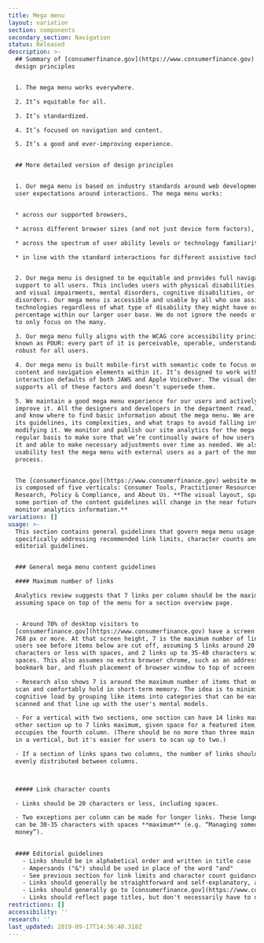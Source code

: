 ```yaml
---
title: Mega menu
layout: variation
section: components
secondary_section: Navigation
status: Released
description: >-
  ## Summary of [consumerfinance.gov](https://www.consumerfinance.gov) mega menu
  design principles


  1. The mega menu works everywhere.

  2. It’s equitable for all.

  3. It’s standardized.

  4. It’s focused on navigation and content.

  5. It’s a good and ever-improving experience.


  ## More detailed version of design principles


  1. Our mega menu is based on industry standards around web development and
  user expectations around interactions. The mega menu works:


  * across our supported browsers,

  * across different browser sizes (and not just device form factors),

  * across the spectrum of user ability levels or technology familiarity, and

  * in line with the standard interactions for different assistive techniques.


  2. Our mega menu is designed to be equitable and provides full navigational
  support to all users. This includes users with physical disabilities, hearing
  and visual impairments, mental disorders, cognitive disabilities, or seizure
  disorders. Our mega menu is accessible and usable by all who use assistive
  technologies regardless of what type of disability they might have or their
  percentage within our larger user base. We do not ignore the needs of the few
  to only focus on the many.

  3. Our mega menu fully aligns with the WCAG core accessibility principles
  known as POUR: every part of it is perceivable, operable, understandable, and
  robust for all users.

  4. Our mega menu is built mobile-first with semantic code to focus on the
  content and navigation elements within it. It’s designed to work with the
  interaction defaults of both JAWS and Apple VoiceOver. The visual design
  supports all of these factors and doesn’t supersede them.

  5. We maintain a good mega menu experience for our users and actively work to
  improve it. All the designers and developers in the department read, share,
  and know where to find basic information about the mega menu. We are aware of
  its guidelines, its complexities, and what traps to avoid falling into when
  modifying it. We monitor and publish our site analytics for the mega menu on a
  regular basis to make sure that we’re continually aware of how users are using
  it and able to make necessary adjustments over time as needed. We also
  usability test the mega menu with external users as a part of the monitoring
  process.


  The [consumerfinance.gov](https://www.consumerfinance.gov) website mega menu
  is composed of five verticals: Consumer Tools, Practitioner Resources, Data &
  Research, Policy & Compliance, and About Us. **The visual layout, spacing, and
  some portion of the content guidelines will change in the near future, as we
  monitor analytics information.**
variations: []
usage: >-
  This section contains general guidelines that govern mega menu usage,
  specifically addressing recommended link limits, character counts and
  editorial guidelines.


  ### General mega menu content guidelines

  #### Maximum number of links

  Analytics review suggests that 7 links per column should be the maximum,
  assuming space on top of the menu for a section overview page.


  - Around 70% of desktop visitors to
  [consumerfinance.gov](https://www.consumerfinance.gov) have a screen height of
  768 px or more. At that screen height, 7 is the maximum number of links that
  users see before items below are cut off, assuming 5 links around 20
  characters or less with spaces, and 2 links up to 35-40 characters with
  spaces. This also assumes no extra browser chrome, such as an address or
  bookmark bar, and flush placement of browser window to top of screen.

  - Research also shows 7 is around the maximum number of items that one can
  scan and comfortably hold in short-term memory. The idea is to minimize
  cognitive load by grouping like items into categories that can be easily
  scanned and that line up with the user's mental models.

  - For a vertical with two sections, one section can have 14 links maximum, the
  other section up to 7 links maximum, given space for a featured item, which
  occupies the fourth column. (There should be no more than three main sections
  in a vertical, but it's easier for users to scan up to two.)

  - If a section of links spans two columns, the number of links should be
  evenly distributed between columns.



  ##### Link character counts

  - Links should be 20 characters or less, including spaces. 

  - Two exceptions per column can be made for longer links. These longer links
  can be 30-35 characters with spaces **maximum** (e.g. “Managing someone else’s
  money”).  
   

  #### Editorial guidelines
    - Links should be in alphabetical order and written in title case
    - Ampersands ("&") should be used in place of the word "and"
    - See previous section for link limits and character count guidance 
    - Links should generally be straightforward and self-explanatory, avoiding jargon or brand names that might be difficult for users to understand
    - Links should generally go to [consumerfinance.gov](https://www.consumerfinance.gov) pages only
    - Links should reflect page titles, but don't necessarily have to duplicate them verbatim
restrictions: []
accessibility: ''
research: ''
last_updated: 2019-09-17T14:36:40.318Z
---
```


